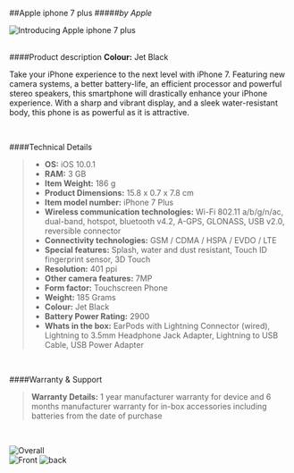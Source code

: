 ##Apple iphone 7 plus
#####_by Apple_


![Introducing Apple iphone 7 plus](
https://cdn2.tnwcdn.com/wp-content/blogs.dir/1/files/2016/09/iPhone-7-black-796x385.png
)  
<br/>

####Product description
**Colour:** Jet Black

Take your iPhone experience to the next level with iPhone 7. Featuring new camera systems, a better battery-life, an efficient processor and powerful stereo speakers, this smartphone will drastically enhance your iPhone experience. With a sharp and vibrant display, and a sleek water-resistant body, this phone is as powerful as it is attractive.


<br/>

####Technical Details
>* **OS:** iOS 10.0.1
>* **RAM:** 3 GB
>* **Item Weight:** 186 g
>* **Product Dimensions:** 15.8 x 0.7 x 7.8 cm
>* **Item model number:** iPhone 7 Plus
>* **Wireless communication technologies:** Wi-Fi 802.11 a/b/g/n/ac, dual-band, hotspot, bluetooth v4.2, A-GPS, GLONASS, USB v2.0, reversible connector
>* **Connectivity technologies:** GSM / CDMA / HSPA / EVDO / LTE
>* **Special features:** Splash, water and dust resistant, Touch ID fingerprint sensor, 3D Touch
>* **Resolution:** 401 ppi
>* **Other camera features:** 7MP
>* **Form factor:** Touchscreen Phone
>* **Weight:** 185 Grams
>* **Colour:** Jet Black
>* **Battery Power Rating:** 2900
>* **Whats in the box:** EarPods with Lightning Connector (wired), Lightning to 3.5mm Headphone Jack Adapter, Lightning to USB Cable, USB Power Adapter

<br/>

####Warranty & Support
>**Warranty Details:** 1 year manufacturer warranty for device and 6 months manufacturer warranty for in-box accessories including batteries from the date of purchase

<br/>

![Overall](
http://ecx.images-amazon.com/images/I/51tnnaRPM%2BL._SL1024_.jpg
)  
![Front](
http://ecx.images-amazon.com/images/I/51Cqn38lCEL.jpg
)
![back](
http://ecx.images-amazon.com/images/I/31RhIb7CfkL.jpg
)
